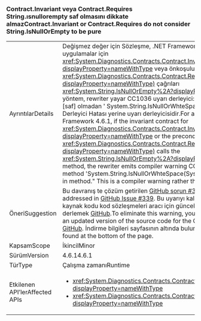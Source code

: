 ### <a name="contractinvariant-or-contractrequirestexception-do-not-consider-stringisnullorempty-to-be-pure"></a><span data-ttu-id="845e8-101">Contract.Invariant veya Contract.Requires<TException> String.ısnullorempty saf olmasını dikkate almaz</span><span class="sxs-lookup"><span data-stu-id="845e8-101">Contract.Invariant or Contract.Requires<TException> do not consider String.IsNullOrEmpty to be pure</span></span>

|   |   |
|---|---|
|<span data-ttu-id="845e8-102">Ayrıntılar</span><span class="sxs-lookup"><span data-stu-id="845e8-102">Details</span></span>|<span data-ttu-id="845e8-103">Değişmez değer için Sözleşme, .NET Framework 4.6.1'i hedefleyen uygulamalar için <xref:System.Diagnostics.Contracts.Contract.Invariant%2A?displayProperty=nameWithType> veya önkoşulu sözleşmesi <xref:System.Diagnostics.Contracts.Contract.Requires%2A?displayProperty=nameWithType)> çağrıları <xref:System.String.IsNullOrEmpty%2A?displayProperty=nameWithType> yöntem, rewriter yayar CC1036 uyarı derleyici: &quot;Algılanan yöntemi yöntemi [saf] olmadan ' System.String.IsNullOrWhteSpace(System.String)' çağrısı.&quot; Derleyici Hatası yerine uyarı derleyicisidir.</span><span class="sxs-lookup"><span data-stu-id="845e8-103">For apps that target the .NET Framework 4.6.1, if the invariant contract for <xref:System.Diagnostics.Contracts.Contract.Invariant%2A?displayProperty=nameWithType> or the precondition contract for <xref:System.Diagnostics.Contracts.Contract.Requires%2A?displayProperty=nameWithType)> calls the <xref:System.String.IsNullOrEmpty%2A?displayProperty=nameWithType> method, the rewriter emits compiler warning CC1036: &quot;Detected call to method 'System.String.IsNullOrWhteSpace(System.String)' without [Pure] in method.&quot; This is a compiler warning rather than a compiler error.</span></span>|
|<span data-ttu-id="845e8-104">Öneri</span><span class="sxs-lookup"><span data-stu-id="845e8-104">Suggestion</span></span>|<span data-ttu-id="845e8-105">Bu davranış te çözüm getirilen [GitHub sorun #339](https://github.com/Microsoft/CodeContracts/issues/339).</span><span class="sxs-lookup"><span data-stu-id="845e8-105">This behavior was addressed in [GitHub Issue #339](https://github.com/Microsoft/CodeContracts/issues/339).</span></span> <span data-ttu-id="845e8-106">Bu uyarıyı kaldırmak için indirebilir ve kaynak kodu kod sözleşmeleri aracı için güncelleştirilmiş bir sürümünü derlemek [GitHub](https://github.com/Microsoft/CodeContracts/blob/master/README.md).</span><span class="sxs-lookup"><span data-stu-id="845e8-106">To eliminate this warning, you can download and compile an updated version of the source code for the Code Contracts tool from [GitHub](https://github.com/Microsoft/CodeContracts/blob/master/README.md).</span></span> <span data-ttu-id="845e8-107">İndirme bilgileri sayfasının altında bulunur.</span><span class="sxs-lookup"><span data-stu-id="845e8-107">Download information is found at the bottom of the page.</span></span>|
|<span data-ttu-id="845e8-108">Kapsam</span><span class="sxs-lookup"><span data-stu-id="845e8-108">Scope</span></span>|<span data-ttu-id="845e8-109">İkincil</span><span class="sxs-lookup"><span data-stu-id="845e8-109">Minor</span></span>|
|<span data-ttu-id="845e8-110">Sürüm</span><span class="sxs-lookup"><span data-stu-id="845e8-110">Version</span></span>|<span data-ttu-id="845e8-111">4.6.1</span><span class="sxs-lookup"><span data-stu-id="845e8-111">4.6.1</span></span>|
|<span data-ttu-id="845e8-112">Tür</span><span class="sxs-lookup"><span data-stu-id="845e8-112">Type</span></span>|<span data-ttu-id="845e8-113">Çalışma zamanı</span><span class="sxs-lookup"><span data-stu-id="845e8-113">Runtime</span></span>|
|<span data-ttu-id="845e8-114">Etkilenen API’ler</span><span class="sxs-lookup"><span data-stu-id="845e8-114">Affected APIs</span></span>|<ul><li><xref:System.Diagnostics.Contracts.Contract.Invariant(System.Boolean)?displayProperty=nameWithType></li><li><xref:System.Diagnostics.Contracts.Contract.Requires(System.Boolean)?displayProperty=nameWithType></li></ul>|

